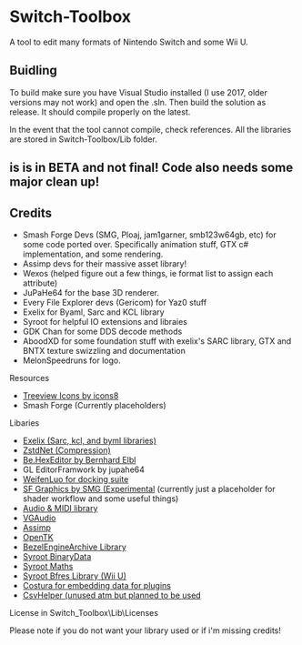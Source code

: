 # Switch-Toolbox
A tool to edit many formats of Nintendo Switch and some Wii U. 

## Buidling
To build make sure you have Visual Studio installed (I use 2017, older versions may not work) and open the .sln. Then build the solution as release. It should compile properly on the latest.

In the event that the tool cannot compile, check references. All the libraries are stored in Switch-Toolbox/Lib folder. 

## is is in BETA and not final! Code also needs some major clean up!
## Credits

- Smash Forge Devs (SMG, Ploaj,  jam1garner, smb123w64gb, etc) for some code ported over. Specifically animation stuff, GTX c# implementation, and some rendering.
- Assimp devs for their massive asset library!
- Wexos (helped figure out a few things, ie format list to assign each attribute)
- JuPaHe64 for the base 3D renderer.
- Every File Explorer devs (Gericom) for Yaz0 stuff
- Exelix for Byaml, Sarc and KCL library
- Syroot for helpful IO extensions and libraies
- GDK Chan for some DDS decode methods
- AboodXD for some foundation stuff with exelix's SARC library, GTX and BNTX texture swizzling and documentation
- MelonSpeedruns for logo.

Resources
- [Treeview Icons by icons8](https://icons8.com/)
- Smash Forge (Currently placeholders)

Libaries
- [Exelix (Sarc, kcl, and byml libraries)](https://github.com/exelix11/EditorCore/tree/master/FileFormatPlugins)
- [ZstdNet (Compression)](https://github.com/skbkontur/ZstdNet)
- [Be.HexEditor by Bernhard Elbl](https://sourceforge.net/projects/hexbox/)
- GL EditorFramwork by jupahe64
- [WeifenLuo for docking suite](http://dockpanelsuite.com/)
- [SF Graphics by SMG (Experimental](https://github.com/ScanMountGoat/SFGraphics) (currently just a placeholder for shader workflow and some useful things)
- [Audio & MIDI library](https://github.com/naudio/NAudio)
- [VGAudio](https://github.com/Thealexbarney/VGAudio)
- [Assimp](https://bitbucket.org/Starnick/assimpnet/src/master/)
- [OpenTK](https://github.com/opentk/opentk)
- [BezelEngineArchive Library](https://github.com/KillzXGaming/BEA-Library-Editor)
- [Syroot BinaryData](https://gitlab.com/Syroot/BinaryData)
- [Syroot Maths](https://gitlab.com/Syroot/Maths)
- [Syroot Bfres Library (Wii U)](https://gitlab.com/Syroot/NintenTools.Bfres)
- [Costura for embedding data for plugins](https://github.com/Fody/Costura) 
- [CsvHelper (unused atm but planned to be used](https://joshclose.github.io/CsvHelper/)

License
 in Switch_Toolbox\Lib\Licenses
 
 Please note if you do not want your library used or if i'm missing credits! 
